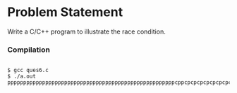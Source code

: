 Problem Statement
=================

Write a C/C++ program to illustrate the race condition.


### Compilation

```

$ gcc ques6.c
$ ./a.out 
pppppppppppppppppppppppppppppppppppppppppppppppppppppcppcpcpcpcpcpcpcpcpcpcpcpcpcpcpcpcpcpcpcpcpcpcpcpcpcpcpcpcpcpcpcpcpcpcpcpcpcpcpcpcpcpcpcpcpcpcccccccccccccccccccccccccccccccccccccccccccccccccccccc

```



